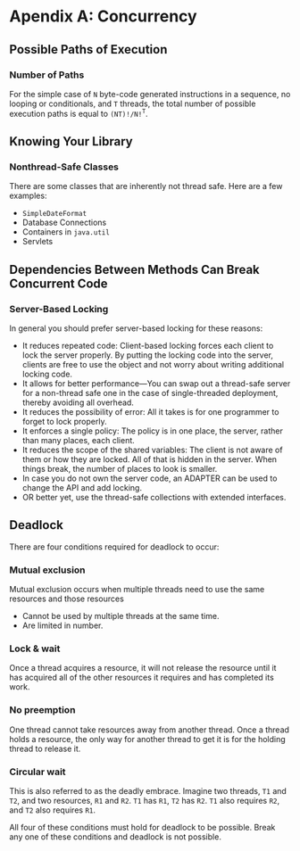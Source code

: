 # Apendix A: Concurrency

## Possible Paths of Execution

### Number of Paths

For the simple case of `N` byte-code generated instructions in a sequence, no looping or conditionals, and `T` threads, the total number of possible execution paths is equal to `(NT)!/N!`<sup>`T`</sup>.

## Knowing Your Library

### Nonthread-Safe Classes

There are some classes that are inherently not thread safe. Here are a few examples:

* `SimpleDateFormat`
* Database Connections
* Containers in `java.util`
* Servlets

## Dependencies Between Methods Can Break Concurrent Code

### Server-Based Locking

In general you should prefer server-based locking for these reasons:

* It reduces repeated code: Client-based locking forces each client to lock the server properly. By putting the locking code into the server, clients are free to use the object and not worry about writing additional locking code.
* It allows for better performance—You can swap out a thread-safe server for a non-thread safe one in the case of single-threaded deployment, thereby avoiding all overhead.
* It reduces the possibility of error: All it takes is for one programmer to forget to lock properly.
* It enforces a single policy: The policy is in one place, the server, rather than many places, each client.
* It reduces the scope of the shared variables: The client is not aware of them or how they are locked. All of that is hidden in the server. When things break, the number of places to look is smaller.
* In case you do not own the server code, an ADAPTER can be used to change the API and add locking.
* OR better yet, use the thread-safe collections with extended interfaces.

## Deadlock

There are four conditions required for deadlock to occur:

### Mutual exclusion

Mutual exclusion occurs when multiple threads need to use the same resources and those resources

* Cannot be used by multiple threads at the same time.
* Are limited in number.

### Lock & wait

Once a thread acquires a resource, it will not release the resource until it has acquired all of the other resources it requires and has completed its work.

### No preemption

One thread cannot take resources away from another thread. Once a thread holds a resource, the only way for another thread to get it is for the holding thread to release it.

### Circular wait

This is also referred to as the deadly embrace. Imagine two threads, `T1` and `T2`, and two resources, `R1` and `R2`. `T1` has `R1`, `T2` has `R2`. `T1` also requires `R2`, and `T2` also requires `R1`.

All four of these conditions must hold for deadlock to be possible. Break any one of these conditions and deadlock is not possible.
